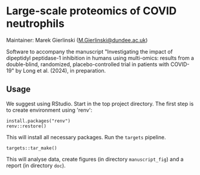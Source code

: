 # Large-scale proteomics of COVID neutrophils

Maintainer: Marek Gierlinski (M.Gierlinski@dundee.ac.uk)

Software to accompany the manuscript "Investigating the impact of dipeptidyl peptidase-1 inhibition in humans using multi-omics: results from a double-blind, randomized, placebo-controlled trial in patients with COVID-19" by Long et al. (2024), in preparation.

## Usage

We suggest using RStudio. Start in the top project directory. The first step is to create environment using 'renv':

```
install.packages("renv")
renv::restore()
```

This will install all necessary packages. Run the `targets` pipeline.

```
targets::tar_make()
```

This will analyse data, create figures (in directory `manuscript_fig`) and a report (in directory `doc`). 
